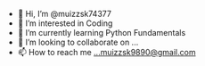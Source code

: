 - 👋 Hi, I’m @muizzsk74377
- 👀 I’m interested in Coding
- 🌱 I’m currently learning Python Fundamentals
- 💞️ I’m looking to collaborate on ...
- 📫 How to reach me ...muizzsk9890@gmail.com

<!---
muizzsk74377/muizzsk74377 is a ✨ special ✨ repository because its `README.md` (this file) appears on your GitHub profile.
You can click the Preview link to take a look at your changes.
--->
